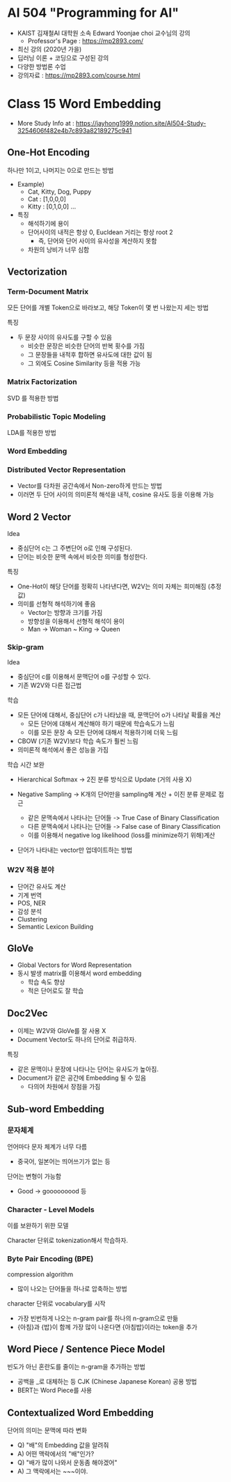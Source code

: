 # AI 504 "Programming for AI"
- KAIST 김재철AI 대학원 소속 Edward Yoonjae choi 교수님의 강의
    - Professor's Page : https://mp2893.com/
- 최신 강의 (2020년 가을)
- 딥러닝 이론 + 코딩으로 구성된 강의
- 다양한 방법론 수업
- 강의자료 : https://mp2893.com/course.html

# Class 15 Word Embedding
- More Study Info at : https://jayhong1999.notion.site/AI504-Study-3254606f482e4b7c893a82189275c941

## One-Hot Encoding
하나만 1이고, 나머지는 0으로 만드는 방법
- Example)
    - Cat, Kitty, Dog, Puppy
    - Cat : [1,0,0,0]
    - Kitty : [0,1,0,0] ...
- 특징
    - 해석하기에 용이
    - 단어사이의 내적은 항상 0, Eucldean 거리는 항상 root 2
        - 즉, 단어와 단어 사이의 유사성을 계산하지 못함
    - 차원의 낭비가 너무 심함

## Vectorization
### Term-Document Matrix
모든 단어를 개별 Token으로 바라보고, 해당 Token이 몇 번 나왔는지 세는 방법

특징
- 두 문장 사이의 유사도를 구할 수 있음
    - 비슷한 문장은 비슷한 단어의 반복 횟수를 가짐
    - 그 문장들을 내적후 합하면 유사도에 대한 값이 됨
    - 그 외에도 Cosine Similarity 등을 적용 가능

### Matrix Factorization
SVD 를 적용한 방법

### Probabilistic Topic Modeling
LDA를 적용한 방법

### Word Embedding

### Distributed Vector Representation
- Vector를 다차원 공간속에서 Non-zero하게 만드는 방법
- 이러면 두 단어 사이의 의미론적 해석을 내적, cosine 유사도 등을 이용해 가능

## Word 2 Vector
Idea
- 중심단어 c는 그 주변단어 o로 인해 구성된다.
- 단어는 비슷한 문맥 속에서 비슷한 의미를 형성한다.

특징
- One-Hot이 해당 단어를 정확히 나타낸다면, W2V는 의미 자체는 희미해짐 (추정값)
- 의미를 선형적 해석하기에 좋음
    - Vector는 방향과 크기를 가짐
    - 방향성을 이용해서 선형적 해석이 용이
    - Man -> Woman ~ King -> Queen

### Skip-gram
Idea
- 중심단어 c를 이용해서 문맥단어 o를 구성할 수 있다.
- 기존 W2V와 다른 접근법

학습
- 모든 단어에 대해서, 중심단어 c가 나타났을 때, 문맥단어 o가 나타날 확률을 계산 
    - 모든 단어에 대해서 계산해야 하기 때문에 학습속도가 느림
    - 이를 모든 문장 속 모든 단어에 대해서 적용하기에 더욱 느림
- CBOW (기존 W2V)보다 학습 속도가 훨씬 느림
- 의미론적 해석에서 좋은 성능을 가짐

학습 시간 보완
- Hierarchical Softmax -> 2진 분류 방식으로 Update (거의 사용 X)
- Negative Sampling -> K개의 단어만을 sampling해 계산 + 이진 분류 문제로 접근
    - 같은 문맥속에서 나타나는 단어들 -> True Case of Binary Classification
    - 다른 문맥속에서 나타나는 단어들 -> False case of Binary Classification
    - 이를 이용해서 negative log likelihood (loss를 minimize하기 위해)계산

- 단어가 나타내는 vector만 업데이트하는 방법

### W2V 적용 분야
- 단어간 유사도 계산
- 기계 번역
- POS, NER
- 감성 분석
- Clustering
- Semantic Lexicon Building

## GloVe
- Global Vectors for Word Representation
- 동시 발생 matrix를 이용해서 word embedding
    - 학습 속도 향상
    - 적은 단어로도 잘 학습

## Doc2Vec
- 이제는 W2V와 GloVe를 잘 사용 X
- Document Vector도 하나의 단어로 취급하자.

특징
- 같은 문맥이나 문장에 나타나는 단어는 유사도가 높아짐.
- Document가 같은 공간에 Embedding 될 수 있음
    - 다의어 차원에서 장점을 가짐

## Sub-word Embedding
### 문자체계
언어마다 문자 체계가 너무 다름
- 중국어, 일본어는 띄어쓰기가 없는 등

단어는 변형이 가능함
- Good -> gooooooood 등

### Character - Level Models
이를 보완하기 위한 모델

Character 단위로 tokenization해서 학습하자.

### Byte Pair Encoding (BPE)
compression algorithm
- 많이 나오는 단어들을 하나로 압축하는 방법

character 단위로 vocabulary를 시작
- 가장 빈번하게 나오는 n-gram pair를 하나의 n-gram으로 만듦
- {아침}과 {밥}이 함께 가장 많이 나온다면 {아침밥}이라는 token을 추가

## Word Piece / Sentence Piece Model
빈도가 아닌 혼란도를 줄이는 n-gram을 추가하는 방법
- 공백을 _로 대체하는 등 CJK (Chinese Japanese Korean) 공용 방법
- BERT는 Word Piece를 사용

## Contextualized Word Embedding
단어의 의미는 문맥에 따라 변화
- Q) "배"의 Embedding 값을 알려줘
- A) 어떤 맥락에서의 "배"인가?
- Q) "배가 많이 나와서 운동좀 해야겠어"
- A) 그 맥락에서는 ~~~이야.

